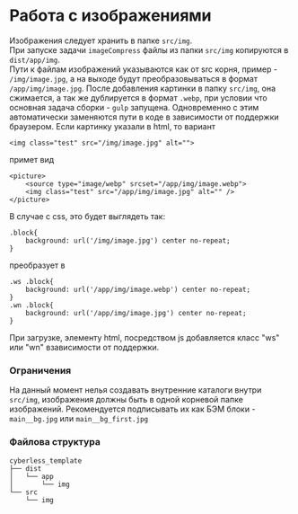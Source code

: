 # Работа с изображениями

Изображения следует хранить в папке `src/img`.  
При запуске задачи `imageCompress` файлы из папки `src/img` копируются в `dist/app/img`.  
Пути к файлам изображений указываются как от src корня, пример - `/img/image.jpg`, а на выходе будут преобразовываться в формат `/app/img/image.jpg`.
После добавления картинки в папку `src/img`, она сжимается, а так же дублируется в формат `.webp`, при условии что основная задача сборки - `gulp` запущена. Одновременно с этим автоматически заменяются пути в коде в зависимости от поддержки браузером. Если картинку указали в html, то вариант
```text
<img class="test" src="/img/image.jpg" alt="">
```
примет вид 
```text
<picture>
	<source type="image/webp" srcset="/app/img/image.webp">
	<img class="test" src="/app/img/image.jpg" alt="" />
</picture>
```
В случае с css, это будет выглядеть так:
```text
.block{
	background: url('/img/image.jpg') center no-repeat;
}
```
преобразует в

```text
.ws .block{
	background: url('/app/img/image.webp') center no-repeat;
}
.wn .block{
	background: url('/app/img/image.jpg') center no-repeat;
}
```
При загрузке, элементу html, посредством js добавляется класс "ws" или "wn" взависимости от поддержки.

### Ограничения
На данный момент нелья создавать внутренние каталоги внутри `src/img`, изображения должны быть в одной корневой папке изображений. Рекомендуется подписывать их как БЭМ блоки - `main__bg.jpg` или `main__bg_first.jpg`

### Файлова структура
```text
cyberless_template
├── dist
│   └── app
│   	└── img
└── src
    └── img
```
